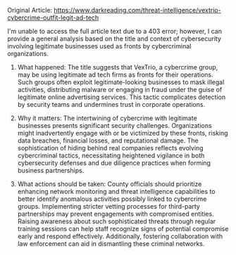 Original Article: https://www.darkreading.com/threat-intelligence/vextrio-cybercrime-outfit-legit-ad-tech

I'm unable to access the full article text due to a 403 error; however, I can provide a general analysis based on the title and context of cybersecurity involving legitimate businesses used as fronts by cybercriminal organizations.

1) What happened: The title suggests that VexTrio, a cybercrime group, may be using legitimate ad tech firms as fronts for their operations. Such groups often exploit legitimate-looking businesses to mask illegal activities, distributing malware or engaging in fraud under the guise of legitimate online advertising services. This tactic complicates detection by security teams and undermines trust in corporate operations.

2) Why it matters: The intertwining of cybercrime with legitimate businesses presents significant security challenges. Organizations might inadvertently engage with or be victimized by these fronts, risking data breaches, financial losses, and reputational damage. The sophistication of hiding behind real companies reflects evolving cybercriminal tactics, necessitating heightened vigilance in both cybersecurity defenses and due diligence practices when forming business partnerships.

3) What actions should be taken: County officials should prioritize enhancing network monitoring and threat intelligence capabilities to better identify anomalous activities possibly linked to cybercrime groups. Implementing stricter vetting processes for third-party partnerships may prevent engagements with compromised entities. Raising awareness about such sophisticated threats through regular training sessions can help staff recognize signs of potential compromise early and respond effectively. Additionally, fostering collaboration with law enforcement can aid in dismantling these criminal networks.